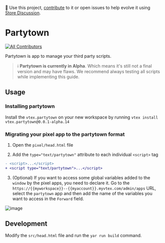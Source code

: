 📢 Use this project, [contribute](https://github.com/vtex-apps/CHANGEME) to it or open issues to help evolve it using [Store Discussion](https://github.com/vtex-apps/store-discussion).

# Partytown

<!-- DOCS-IGNORE:start -->
<!-- ALL-CONTRIBUTORS-BADGE:START - Do not remove or modify this section -->
[![All Contributors](https://img.shields.io/badge/all_contributors-0-orange.svg?style=flat-square)](#contributors-)
<!-- ALL-CONTRIBUTORS-BADGE:END -->
<!-- DOCS-IGNORE:end -->

Partytown is app to manage your third party scripts.

> ℹ️ **Partytown is currently in Alpha**. Which means it's still not a final version and may have flaws. We recommend always testing all scripts while implementing this guide.

## Usage
### Installing partytown

Install the `vtex.partytown` on your new workspace by running `vtex install vtex.partytown@0.0.1-alpha.14`

### Migrating your pixel app to the partytown format

1. Open the `pixel/head.html` file

2. Add the `type="text/partytown"` attribute to each individual `<script>` tag
```diff
- <script>...</script>
+ <script type="text/partytown">...</script>
```

3. (Optional) If you want to access some global variables added to the `window` by the pixel apps, you need to declare it. Go to the `https://{{myworkspace}}--{{myaccount}}.myvtex.com/admin/apps` URL, select the `partytown` app and then add the name of the variables you want to access in the `Forward` field.

![image](https://user-images.githubusercontent.com/40380674/169821502-4148db94-4a1a-493f-95ee-aaf5e243ebec.png)

## Development

Modify the `src/head.html` file and run the `yar run build` command.

<!-- TODO: Documentation -->
